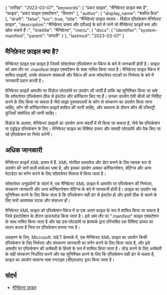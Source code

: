 {
"तारीख": "2023-03-07",
  "keywords": [
"प्रकट फ़ाइल",
"मैनिफ़ेस्ट फ़ाइल क्या है",
"फ़ाइल",
"प्रकट फ़ाइल एक्सटेंशन",
"विस्तार"
],
  "author": {
"display_name": "शकील फ़ैज़"
},
"draft": "false",
"toc": true,
"title": "मैनिफ़ेस्ट फ़ाइल स्वरूप - विंडोज़ एप्लिकेशन मेनिफेस्ट फ़ाइल",
  "description":"मैनिफ़ेस्ट प्रारूप और एपीआई के बारे में जानें जो मैनिफ़ेस्ट फ़ाइलें बना और खोल सकते हैं।",
"linktitle": "मैनिफ़ेस्ट",
  "menu": {
    "docs": {
      "identifier": "system-manifest",
"parent": "प्रणाली"
}
},
"lastmod": "2023-03-07"
}

## मैनिफ़ेस्ट फ़ाइल क्या है?

मेनिफेस्ट फ़ाइल एक फ़ाइल है जिसमें सॉफ़्टवेयर एप्लिकेशन या पैकेज के बारे में जानकारी होती है। फ़ाइल को आम तौर पर .manifest फ़ाइल एक्सटेंशन के साथ नामित किया जाता है। मैनिफ़ेस्ट फ़ाइल पैकेज में शामिल फ़ाइलों, उनके संस्करण संख्याओं और पैकेज की अन्य सॉफ़्टवेयर घटकों पर निर्भरता के बारे में जानकारी प्रदान करती है।

मेनिफेस्ट फ़ाइलें आमतौर पर विंडोज़ प्लेटफ़ॉर्म पर उपयोग की जाती हैं ताकि यह सुनिश्चित किया जा सके कि सॉफ़्टवेयर एप्लिकेशन ठीक से इंस्टॉल और कॉन्फ़िगर किए गए हैं। उनका उपयोग ऐसी चीजों को निर्दिष्ट करने के लिए किया जा सकता है जैसे साझा पुस्तकालयों के कौन से संस्करण का उपयोग किया जाना चाहिए, कौन सी कॉन्फ़िगरेशन फ़ाइलें शामिल की जानी चाहिए, और स्थापना के दौरान कौन सी रजिस्ट्री कुंजियाँ संशोधित की जानी चाहिए।

विंडोज़ के अलावा, मेनिफेस्ट फ़ाइलों का उपयोग अन्य संदर्भों में भी किया जा सकता है, जैसे वेब एप्लिकेशन या एंड्रॉइड एप्लिकेशन के लिए। मेनिफेस्ट फ़ाइल का विशिष्ट प्रारूप और सामग्री प्लेटफ़ॉर्म और पैक किए जा रहे एप्लिकेशन पर निर्भर करेगी।

## अधिक जानकारी

मेनिफेस्ट फ़ाइलें XML प्रारूप में हैं. XML संरचित दस्तावेज़ और डेटा बनाने के लिए व्यापक रूप से उपयोग की जाने वाली मार्कअप भाषा है, और इसका उपयोग अक्सर कॉन्फ़िगरेशन, सेटिंग्स और अन्य मेटाडेटा का वर्णन करने के लिए सॉफ़्टवेयर विकास में किया जाता है।

सॉफ़्टवेयर अनुप्रयोगों के संदर्भ में, एक मैनिफ़ेस्ट XML फ़ाइल में आमतौर पर एप्लिकेशन की निर्भरता, संस्करण जानकारी और अन्य कॉन्फ़िगरेशन सेटिंग्स के बारे में जानकारी होती है। फ़ाइल का उपयोग यह सुनिश्चित करने के लिए किया जाता है कि एप्लिकेशन सही ढंग से इंस्टॉल हो और इसमें ठीक से चलने के लिए सभी आवश्यक घटक और संसाधन हों।

मेनिफेस्ट XML फ़ाइल को एप्लिकेशन पैकेज में या एक अलग फ़ाइल के रूप में शामिल किया जा सकता है जिसे इंस्टॉलेशन के दौरान डाउनलोड किया जाता है। इसे आम तौर पर ".manifest" फ़ाइल एक्सटेंशन के साथ नामित किया जाता है और यह उस प्लेटफ़ॉर्म या फ़्रेमवर्क द्वारा परिभाषित एक विशिष्ट प्रारूप का पालन करता है जिस पर एप्लिकेशन बनाया गया है।

उदाहरण के लिए, Microsoft .NET फ्रेमवर्क में, एक मेनिफेस्ट XML फ़ाइल का उपयोग किसी एप्लिकेशन के लिए निर्भरता और संस्करण जानकारी का वर्णन करने के लिए किया जाता है, और इसे आमतौर पर एप्लिकेशन की असेंबली के हिस्से के रूप में शामिल किया जाता है। लोड करने के लिए असेंबली के सही संस्करण निर्धारित करने और यह सुनिश्चित करने के लिए कि एप्लिकेशन सही ढंग से चलता है, फ़ाइल का उपयोग सामान्य भाषा रनटाइम (सीएलआर) द्वारा किया जाता है।

## संदर्भ
* [मेनिफ़ेस्ट फ़ाइल](https://en.wikipedia.org/wiki/Manifest_file)

